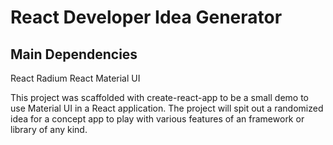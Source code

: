 # React Developer Idea Generator

## Main Dependencies 
React
Radium
React Material UI


This project was scaffolded with create-react-app to be a small demo to use Material UI in a React application. 
The project will spit out a randomized idea for a concept app to play with various features of an framework or library of any kind.
